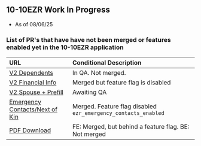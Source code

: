 ## 10-10EZR Work In Progress
- As of 08/06/25

### List of PR's that have have not been merged or features enabled yet in the 10-10EZR application

| URL                                                                                                                       | Conditional Description                                                               
|:---|:---
| [V2 Dependents](https://github.com/department-of-veterans-affairs/vets-website/pull/38058) | In QA. Not merged. |
| [V2 Financial Info](https://github.com/department-of-veterans-affairs/vets-website/pull/35177) | Merged but feature flag is disabled |
| [V2 Spouse + Prefill](https://github.com/department-of-veterans-affairs/vets-website/pull/37774) | Awaiting QA |
| [Emergency Contacts/Next of Kin](https://github.com/department-of-veterans-affairs/vets-website/pull/37849) | Merged. Feature flag disabled `ezr_emergency_contacts_enabled` |
| [PDF Download](https://github.com/department-of-veterans-affairs/vets-website/pull/37492) | FE: Merged, but behind a feature flag. BE: Not merged |

